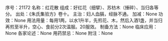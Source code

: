 序号：21172
名称：红花散
组成：好红花（细擘）、苏枋木（捶碎）、当归各等分。
出处：《朱氏集验方》卷十。
主治：妇人血膈，经脉不通。
加减：None
功效：None
用法用量：每用1两，以水1升半，先煎花、木，然后入酒1盏，并当归再煎至半升，空心、食前分2次温服。20服效。
制备方法：None
临床应用：None
各家论述：None
用药禁忌：None
附注：None
